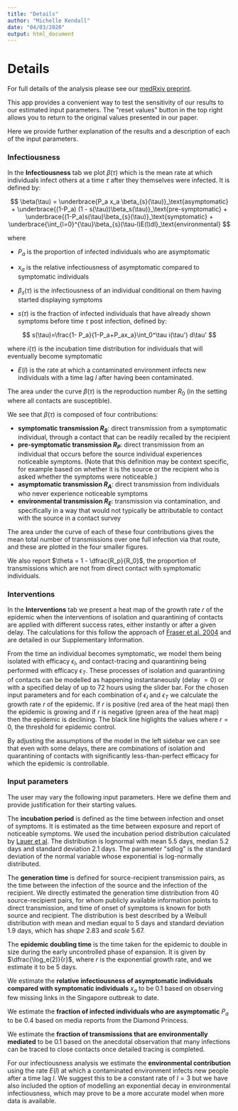 ```yaml
---
title: "Details"
author: "Michelle Kendall"
date: "04/03/2020"
output: html_document
---
```


<!-- NB you need to perform
     library(knitr)
     knit(details.Rmd)
     to create the md file
     to be used in the shiny app -->



# Details

For full details of the analysis please see our <a href="https://doi.org/10.1101/2020.03.08.20032946" target="_blank">medRxiv preprint</a>.

This app provides a convenient way to test the sensitivity of our results to our estimated input parameters.
The "reset values" button in the top right allows you to return to the original values presented in our paper.

Here we provide further explanation of the results and a description of each of the input parameters.

### Infectiousness

In the **Infectiousness** tab we plot $\beta(\tau)$ which is the mean rate at which individuals infect others at a time $\tau$ after they themselves were infected. It is defined by:

$$
\beta(\tau) = \underbrace{P_a x_a \beta_{s}(\tau)}_\text{asymptomatic} + \underbrace{(1-P_a) (1 - s(\tau))\beta_s(\tau)}_\text{pre-symptomatic} + \underbrace{(1-P_a)s(\tau)\beta_{s}(\tau)}_\text{symptomatic} + \underbrace{\int_{l=0}^{\tau}\beta_{s}(\tau-l)E(l)dl}_\text{environmental}
$$

where 

* $P_a$ is the proportion of infected individuals who are asymptomatic

* $x_a$ is the relative infectiousness of asymptomatic compared to symptomatic individuals

* $\beta_s(\tau)$ is the infectiousness of an individual conditional on them having started displaying symptoms

* $s(\tau)$ is the fraction of infected individuals that have already shown symptoms before time $\tau$ post infection, defined by:

$$
s(\tau)=\frac{1- P_a}{1-P_a+P_ax_a}\int_0^\tau i(\tau') d\tau'
$$

where $i(\tau)$ is the incubation time distribution for individuals that will eventually become symptomatic

* $E(l)$ is the rate at which a contaminated environment infects new individuals with a time lag $l$ after having been contaminated.


The area under the curve $\beta(\tau)$ is the reproduction number $R_0$ (in the setting where all contacts are susceptible).

We see that $\beta(\tau)$ is composed of four contributions: 
* **symptomatic transmission $R_S$**: direct transmission from a symptomatic individual, through a contact that can be readily recalled by the recipient
* **pre-symptomatic transmission $R_P$**: direct transmission from an individual that occurs before the source individual experiences noticeable symptoms. (Note that this definition may be context specific, for example based on whether it is the source or the recipient who is asked whether the symptoms were noticeable.)
* **asymptomatic transmission $R_A$**: direct transmission from individuals who never experience noticeable symptoms
* **environmental transmission $R_E$**: transmission via contamination, and specifically in a way that would not typically be attributable to contact with the source in a contact survey

The area under the curve of each of these four contributions gives the mean total number of transmissions over one full infection via that route, and these are plotted in the four smaller figures.

We also report $\theta = 1 - \dfrac{R_p}{R_0}$, the proportion of transmissions which are not from direct contact with symptomatic individuals.

### Interventions

In the **Interventions** tab we present a heat map of the growth rate $r$ of the epidemic when the interventions of isolation and quarantining of contacts are applied with different success rates, either instantly or after a given delay.
The calculations for this follow the approach of <a href="https://doi.org/10.1073/pnas.0307506101" target="_blank">Fraser et al. 2004</a> and are detailed in our Supplementary Information.

From the time an individual becomes symptomatic, we model them being isolated with efficacy $\epsilon_I$, and contact-tracing and quarantining being performed with efficacy $\epsilon_T$.
These processes of isolation and quarantining of contacts can be modelled as happening instantaneously (delay $=0$) or with a specified delay of up to 72 hours using the slider bar.
For the chosen input parameters and for each combination of $\epsilon_I$ and $\epsilon_T$ we calculate the growth rate $r$ of the epidemic.
If $r$ is positive (red area of the heat map) then the epidemic is growing and if $r$ is negative (green area of the heat map) then the epidemic is declining. 
The black line higlights the values where $r=0$, the threshold for epidemic control.


By adjusting the assumptions of the model in the left sidebar we can see that even with some delays, there are combinations of isolation and quarantining of contacts with significantly less-than-perfect efficacy for which the epidemic is controllable.

### Input parameters

The user may vary the following input parameters.
Here we define them and provide justification for their starting values.

The **incubation period** is defined as the time between infection and onset of symptoms. 
It is estimated as the time between exposure and report of noticeable symptoms. 
We used the incubation period distribution calculated by <a href="https://www.medrxiv.org/content/10.1101/2020.02.02.20020016v1" target="_blank">Lauer et al</a>. 
The distribution is lognormal with mean 5.5 days, median 5.2 days and standard deviation 2.1 days.
The parameter "sdlog" is the standard deviation of the normal variable whose exponential is log-normally distributed.

The **generation time** is defined for source-recipient transmission pairs, as the time between the infection of the source and the infection of the recipient.
We directly estimated the generation time distribution from 40 source-recipient pairs, for whom publicly available information points to direct transmission, and time of onset of symptoms is known for both source and recipient. 
The distribution is best described by a Weibull distribution with mean and median equal to 5 days and standard deviation 1.9 days, which has *shape* 2.83 and *scale* 5.67.

The **epidemic doubling time** is the time taken for the epidemic to double in size during the early uncontrolled phase of expansion.
It is given by $\dfrac{\log_e(2)}{r}$, where $r$ is the exponential growth rate, and we estimate it to be 5 days.

We estimate the **relative infectiousness of asymptomatic individuals compared with symptomatic individuals** $x_a$ to be 0.1 based on observing few missing links in the Singapore outbreak to date.

We estimate the **fraction of infected individuals who are asymptomatic** $P_a$ to be 0.4 based on media reports from the Diamond Princess.

We estimate the **fraction of transmissions that are environmentally mediated** to be 0.1 based on the anecdotal observation that many infections can be traced to close contacts once detailed tracing is completed.

For our infectiousness analysis we estimate the **environmental contribution** using the rate $E(l)$ at which a contaminated environment infects new people after a time lag $l$. 
We suggest this to be a constant rate of $l=3$ but we have also included the option of modelling an exponential decay in environmental infectiousness, which may prove to be a more accurate model when more data is available.



